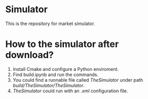 # Simulator
This is the repository for market simulator.

# How to the simulator after download?
1. Install Cmake and configure a Python enviroment.
2. Find build.ipynb and run the commands.
3. You could find a runnable file called *TheSimulator* under path *build/TheSimulator/TheSimulator*.
4. *TheSimulator* could run with an *.xml* configuration file.
